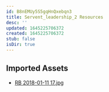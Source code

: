 ```yaml
---
id: B8nEMUy5S5gqHnQxebqn3
title: Servent_leadership_2 Resources
desc: ''
updated: 1645225706372
created: 1645225706372
stub: false
isDir: true
---
```

## Imported Assets
- [RB 2018-01-11 17.jpg](/assets/rb-2018-01-11-17-wgwYcIYfzgnC.jpg)
